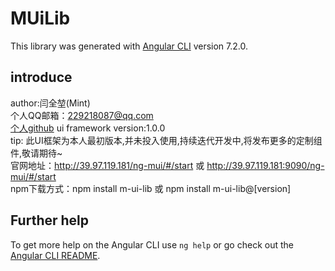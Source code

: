 # MUiLib

This library was generated with [Angular CLI](https://github.com/angular/angular-cli) version 7.2.0.

## introduce

author:闫全堃(Mint)  
个人QQ邮箱：229218087@qq.com  
[个人github](https://github.com/yanquankun) 
ui framework version:1.0.0  
tip: 此UI框架为本人最初版本,并未投入使用,持续迭代开发中,将发布更多的定制组件,敬请期待~  
官网地址：http://39.97.119.181/ng-mui/#/start 或 http://39.97.119.181:9090/ng-mui/#/start  
npm下载方式：npm install m-ui-lib 或 npm install m-ui-lib@[version]

## Further help

To get more help on the Angular CLI use `ng help` or go check out the [Angular CLI README](https://github.com/angular/angular-cli/blob/master/README.md).
